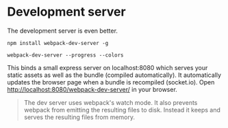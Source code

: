 # Development server

The development server is even better.

``` text
npm install webpack-dev-server -g
```

``` text
webpack-dev-server --progress --colors
```

This binds a small express server on localhost:8080 which serves your static assets as well as the bundle (compiled automatically). It automatically updates the browser page when a bundle is recompiled (socket.io). Open [http://localhost:8080/webpack-dev-server/](http://localhost:8080/webpack-dev-server/) in your browser.

> The dev server uses webpack's watch mode. It also prevents webpack from emitting the resulting files to disk. Instead it keeps and serves the resulting files from memory.
